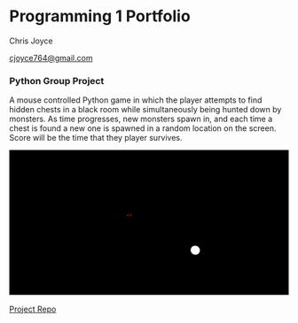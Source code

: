 # Programming  1 Portfolio
Chris Joyce

cjoyce764@gmail.com

### Python Group Project

A mouse controlled Python game in which the player attempts to find hidden chests in a black room while simultaneously being hunted down by monsters.  As time progresses, new monsters spawn in, and each time a chest is found a new one is spawned in a random location on the screen.  Score will be the time that they player survives.

![scrcap](https://github.com/CSJoyce/Lights-Game/blob/master/Screen%20Shot%202018-04-13%20at%201.30.30%20PM.png)

[Project Repo](https://github.com/CSJoyce/Lights-Game)
